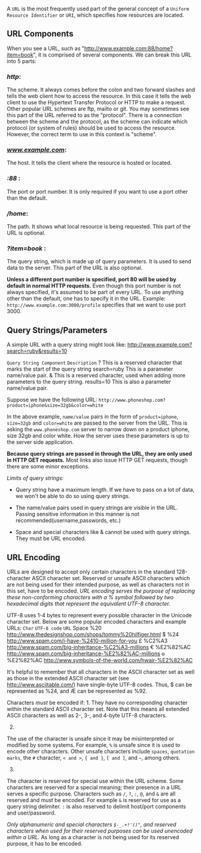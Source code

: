 A `URL` is the most frequently used part of the general concept of a `Uniform Resource Identifier` or `URI`, which specifies how resources are located.

## **URL Components**

When you see a URL, such as "http://www.example.com:88/home?item=book", it is comprised of several components. 
We can break this URL into 5 parts:

### *http*: 
The scheme. It always comes before the colon and two forward slashes and tells the web client how to access the resource. In this case it tells the web client to use the Hypertext Transfer Protocol or HTTP to make a request. Other popular URL schemes are ftp, mailto or git. You may sometimes see this part of the URL referred to as the "protocol". There is a connection between the scheme and the protocol, as the scheme can indicate which protocol (or system of rules) should be used to access the resource. However, the correct term to use in this context is "scheme".

### *www.example.com*: 
The host. It tells the client where the resource is hosted or located.

### *:88* :
The port or port number. It is only required if you want to use a port other than the default.

### */home*: 
The path. It shows what local resource is being requested. This part of the URL is optional.

### *?item=book* : 
The query string, which is made up of query parameters. It is used to send data to the server. This part of the URL is also optional.


**Unless a different port number is specified, port 80 will be used by default in normal HTTP requests.** Even though this port number is not always specified, it's assumed to be part of every URL. To use anything other than the default, one has to specify it in the URL. 
Example: 
`http://www.example.com:3000/profile` specifies that we want to use port 3000.



## **Query Strings/Parameters**

A simple URL with a query string might look like:
http://www.example.com?search=ruby&results=10

`Query String Component`      	`Description`
 ?	                             This is a reserved character that marks the start of the query string
 search=ruby	                   This is a parameter name/value pair.
 &	                             This is a reserved character, used when adding more parameters to the query string.
 results=10	                   This is also a parameter name/value pair.


Suppose we have the following URL:
`http://www.phoneshop.com?product=iphone&size=32gb&color=white`

In the above example, `name/value` pairs in the form of `product=iphone`, `size=32gb` and `color=white` are passed to the server from the URL. This is asking the `www.phoneshop.com` server to narrow down on a product iphone, size 32gb and color white. 
How the server uses these parameters is up to the server side application.

**Because query strings are passed in through the URL, they are only used in HTTP GET requests.**
Most links also issue HTTP GET requests, though there are some minor exceptions.


*Limits of query strings:*
- Query string have a maximum length. If we have to pass on a lot of data, we won't be able to do so using query strings.

- The name/value pairs used in query strings are visible in the URL. Passing sensitive information in this manner is not recommended(username,passwords, etc.)

- Space and special characters like & cannot be used with query strings. They must be URL encoded.


## **URL Encoding**
URLs are designed to accept only certain characters in the standard 128-character ASCII character set. Reserved or unsafe ASCII characters which are not being used for their intended purpose, as well as characters not in this set, have to be encoded. *URL encoding serves the purpose of replacing these non-conforming characters with a % symbol followed by two hexadecimal digits that represent the equivalent UTF-8 character.*

UTF-8 uses 1-4 bytes to represent every possible character in the Unicode character set. Below are some popular encoded characters and example URLs:
`Char`	  `UTF-8 code`	  `URL`
Space	     %20	          http://www.thedesignshop.com/shops/tommy%20hilfiger.html
$	         %24	          http://www.spam.com/i-have-%2410-million-for-you
£	         %C2%A3	        http://www.spam.com/big-inheritance-%C2%A3-millions
€	         %E2%82%AC	    http://www.spam.com/big-inheritance-%E2%82%AC-millions
𐍈	         %E2%82%AC	   http://www.symbols-of-the-world.com/hwair-%E2%82%AC

It's helpful to remember that all characters in the ASCII character set as well as those in the extended ASCII character set (see http://www.asciitable.com/) have single-byte UTF-8 codes. Thus, $ can be represented as %24, and Æ can be represented as %92.


Characters *must* be encoded if:
1. 
They have no corresponding character within the standard ASCII character set. Note that this means all extended ASCII characters as well as 2-, 3-, and 4-byte UTF-8 characters.

2. 
The use of the character is unsafe since it may be misinterpreted or modified by some systems. For example, `%` is unsafe since it is used to encode other characters. Other unsafe characters include `spaces`, `quotation marks`, the `#` character, `< and >`, `{ and }`, `[ and ]`, and `~`, among others.

3. 
The character is reserved for special use within the URL scheme. Some characters are reserved for a special meaning; their presence in a URL serves a specific purpose. Characters such as `/`, `?`, `:`, `@`, and `&` are all reserved and must be encoded. For example `&` is reserved for use as a query string delimiter. `:` is also reserved to delimit host/port components and user/password.




*Only alphanumeric and special characters `$-_.+!'()"`, and reserved characters when used for their reserved purposes can be used unencoded within a URL.* As long as a character is not being used for its reserved purpose, it has to be encoded.

